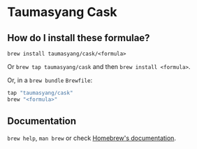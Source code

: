 # Taumasyang Cask

## How do I install these formulae?

`brew install taumasyang/cask/<formula>`

Or `brew tap taumasyang/cask` and then `brew install <formula>`.

Or, in a `brew bundle` `Brewfile`:

```ruby
tap "taumasyang/cask"
brew "<formula>"
```

## Documentation

`brew help`, `man brew` or check [Homebrew's documentation](https://docs.brew.sh).
